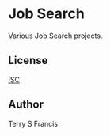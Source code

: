 # Job Search
Various Job Search projects.

## License
[ISC](https://choosealicense.com/licenses/isc/)

## Author
Terry S Francis
